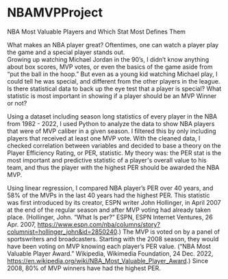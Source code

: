 # NBAMVPProject

NBA Most Valuable Players and Which Stat Most Defines Them

What makes an NBA player great?  Oftentimes, one can watch a player play the game and a special player stands out.  
Growing up watching Michael Jordan in the 90’s, I didn’t know anything about box scores, MVP votes, or even the basics of the game aside from “put the ball in the hoop.” 
But even as a young kid watching Michael play, I could tell he was special, and different from the other players in the league.  
Is there statistical data to back up the eye test that a player is special?  What statistic is most important in showing if a player should be an MVP Winner or not?

Using a dataset including season long statistics of every player in the NBA from 1982 - 2022, I used Python to analyze the data to show NBA players that were of MVP caliber in a given season.  I filtered this by only including players that received at least one MVP vote.  With the cleaned data, I checked correlation between variables and decided to base a theory on the Player Efficiency Rating, or PER, statistic.  My theory was:  the PER stat is the most important and predictive statistic of a player's overall value to his team, and thus the player with the highest PER should be awarded the NBA MVP.

Using linear regression, I compared NBA player’s PER over 40 years, and 58% of the MVPs in the last 40 years had the highest PER.  This statistic was first introduced by its creator, ESPN writer John Hollinger, in April 2007 at the end of the regular season and after MVP voting had already taken place. (Hollinger, John. “What Is per?” ESPN, ESPN Internet Ventures, 26 Apr. 2007, https://www.espn.com/nba/columns/story?columnist=hollinger_john&id=2850240.)  The MVP is voted on by a panel of sportswriters and broadcasters. Starting with the 2008 season, they would have been voting on MVP knowing each player’s PER value. (“NBA Most Valuable Player Award.” Wikipedia, Wikimedia Foundation, 24 Dec. 2022, https://en.wikipedia.org/wiki/NBA_Most_Valuable_Player_Award.)  Since 2008, 80% of MVP winners have had the highest PER.

